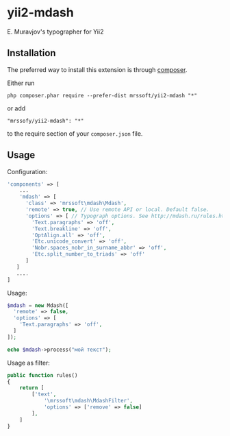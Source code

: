 ﻿yii2-mdash
=================
E. Muravjov's typographer for Yii2

Installation
------------

The preferred way to install this extension is through [composer](http://getcomposer.org/download/).

Either run

```
php composer.phar require --prefer-dist mrssoft/yii2-mdash "*"
```

or add

```
"mrssofy/yii2-mdash": "*"
```

to the require section of your `composer.json` file.


Usage
-----

Configuration:

```php
'components' => [
	...
	'mdash' => [
      'class' => 'mrssoft\mdash\Mdash',
      'remote' => true, // Use remote API or local. Default false.
      'options' => [ // Typograph options. See http://mdash.ru/rules.html
        'Text.paragraphs' => 'off',
        'Text.breakline' => 'off',
        'OptAlign.all' => 'off',
        'Etc.unicode_convert' => 'off',
        'Nobr.spaces_nobr_in_surname_abbr' => 'off',
        'Etc.split_number_to_triads' => 'off'
      ]
   ]
   ....
]
```

Usage:

```php
$mdash = new Mdash([
  'remote' => false,
  'options' => [
    'Text.paragraphs' => 'off',
  ]
]);

echo $mdash->process("мой текст");
```

Usage as filter:

```php
public function rules()
{
    return [
    	['text', 
        	'\mrssoft\mdash\MdashFilter', 
        	'options' => ['remove' => false]
        ],
    ]
}
```

